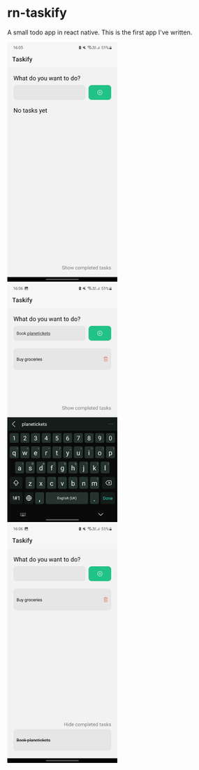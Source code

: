 # rn-taskify

A small todo app in react native. This is the first app I've written.

<img src="https://github.com/0xClaude/rn-taskify/blob/main/Screenshots/Taskify-1.jpg?raw=true" alt="Overview" style="width: 50%; height: auto;" />
<img src="https://github.com/0xClaude/rn-taskify/blob/main/Screenshots/Taskify-2.jpg?raw=true" alt="Add item" style="width: 50%; height: auto;" />
<img src="https://github.com/0xClaude/rn-taskify/blob/main/Screenshots/Taskify-3.jpg?raw=true" alt="View delted items" style="width: 50%; height: auto;" />

